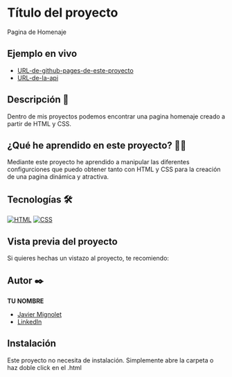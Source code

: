 
# Título del proyecto
Pagina de Homenaje 
## Ejemplo en vivo
- [URL-de-github-pages-de-este-proyecto](URL-de-github-pages-de-este-proyecto)
- [URL-de-la-api](URL-de-la-api)

## Descripción 📑

Dentro de mis proyectos podemos encontrar una pagina homenaje creado a partir de HTML y CSS.

## ¿Qué he aprendido en este proyecto? 🙇🏻 

Mediante este proyecto he aprendido a manipular las diferentes configurciones que puedo obtener tanto con HTML y CSS para la creación de una pagina dinámica y atractiva.

## Tecnologías 🛠
<!-- Iconos sacados de: https://github.com/hendrasob/badges/blob/master/README.md y https://github.com/alexandresanlim/Badges4-README.md-Profile -->
[![HTML](https://img.shields.io/badge/HTML5-E34F26?style=for-the-badge&logo=html5&logoColor=white)](https://es.wikipedia.org/wiki/HTML5)
[![CSS](https://img.shields.io/badge/CSS3-1572B6?style=for-the-badge&logo=css3&logoColor=white)](https://es.wikipedia.org/wiki/CSS)


## Vista previa del proyecto
Si quieres hechas un vistazo al proyecto, te recomiendo:



## Autor ✒️
**TU NOMBRE**

* [Javier Mignolet](javiermignolet@outlook.com)
* [LinkedIn](https://www.linkedin.com/in/javier-mignolet-66815615b)


## Instalación 
Este proyecto no necesita de instalación. Simplemente abre la carpeta o haz doble click en el .html
  
